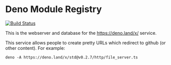 # Deno Module Registry

[![Build Status](https://travis-ci.com/denoland/registry.svg?branch=master)](https://travis-ci.com/denoland/registry)

This is the webserver and database for the https://deno.land/x/ service.

This service allows people to create pretty URLs which redirect to github (or
other content). For example:

```
deno -A https://deno.land/x/std@v0.2.7/http/file_server.ts
```
